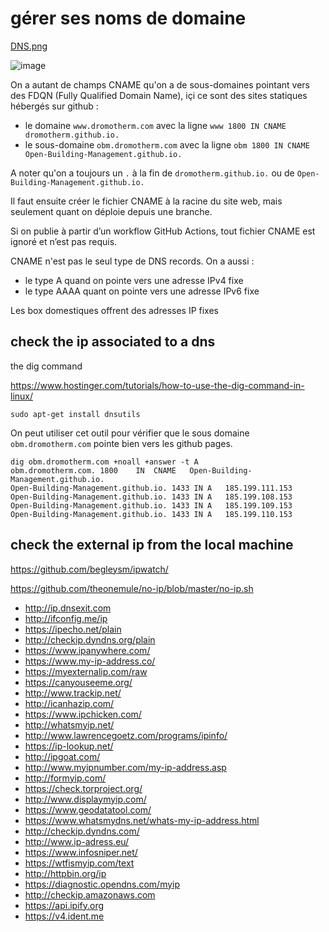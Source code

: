 
# gérer ses noms de domaine

[DNS.png](DNS.png)

![image](https://github.com/dromotherm/sandbox/assets/24553739/a1cd755e-5f23-4cc9-bd8d-2ff9fecf2471)


On a autant de champs CNAME qu'on a de sous-domaines pointant vers des FDQN (Fully Qualified Domain Name), içi ce sont des sites statiques hébergés sur github : 

- le domaine `www.dromotherm.com` avec la ligne `www 1800 IN CNAME dromotherm.github.io.`
- le sous-domaine `obm.dromotherm.com` avec la ligne `obm 1800 IN CNAME Open-Building-Management.github.io.`

A noter qu'on a toujours un `.` à la fin de `dromotherm.github.io.` ou de `Open-Building-Management.github.io.`

Il faut ensuite créer le fichier CNAME à la racine du site web, mais seulement quant on déploie depuis une branche.

Si on publie à partir d’un workflow GitHub Actions, tout fichier CNAME est ignoré et n’est pas requis.

CNAME n'est pas le seul type de DNS records. On a aussi :
- le type A quand on pointe vers une adresse IPv4 fixe
- le type AAAA quant on pointe vers une adresse IPv6 fixe

Les box domestiques offrent des adresses IP fixes

## check the ip associated to a dns

the dig command

https://www.hostinger.com/tutorials/how-to-use-the-dig-command-in-linux/

```
sudo apt-get install dnsutils
```
On peut utiliser cet outil pour vérifier que le sous domaine `obm.dromotherm.com` pointe bien vers les github pages.

```
dig obm.dromotherm.com +noall +answer -t A
obm.dromotherm.com.	1800	IN	CNAME	Open-Building-Management.github.io.
Open-Building-Management.github.io. 1433 IN A	185.199.111.153
Open-Building-Management.github.io. 1433 IN A	185.199.108.153
Open-Building-Management.github.io. 1433 IN A	185.199.109.153
Open-Building-Management.github.io. 1433 IN A	185.199.110.153
```

## check the external ip from the local machine

https://github.com/begleysm/ipwatch/

https://github.com/theonemule/no-ip/blob/master/no-ip.sh

- http://ip.dnsexit.com
- http://ifconfig.me/ip
- https://ipecho.net/plain
- http://checkip.dyndns.org/plain
- https://www.ipanywhere.com/
- https://www.my-ip-address.co/
- https://myexternalip.com/raw
- https://canyouseeme.org/
- http://www.trackip.net/
- http://icanhazip.com/
- https://www.ipchicken.com/
- http://whatsmyip.net/
- http://www.lawrencegoetz.com/programs/ipinfo/
- https://ip-lookup.net/
- http://ipgoat.com/
- http://www.myipnumber.com/my-ip-address.asp
- http://formyip.com/
- https://check.torproject.org/
- http://www.displaymyip.com/
- https://www.geodatatool.com/
- https://www.whatsmydns.net/whats-my-ip-address.html
- http://checkip.dyndns.com/
- http://www.ip-adress.eu/
- https://www.infosniper.net/
- https://wtfismyip.com/text
- http://httpbin.org/ip
- https://diagnostic.opendns.com/myip
- http://checkip.amazonaws.com
- https://api.ipify.org
- https://v4.ident.me

